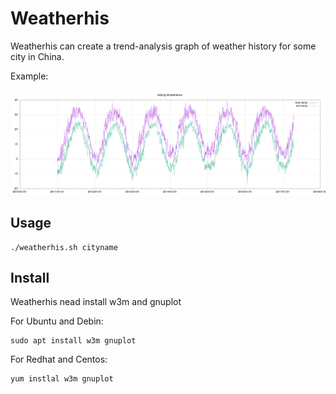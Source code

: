 # Weatherhis

Weatherhis can create a trend-analysis graph of weather history for some city in China.

Example:

![BeiJing Tempertature](https://raw.githubusercontent.com/liusolon/weatherhis/master/beijing.png)


## Usage
    ./weatherhis.sh cityname
  
## Install

Weatherhis nead install w3m and gnuplot

For Ubuntu and Debin:

    sudo apt install w3m gnuplot
    
For Redhat and Centos:

    yum instlal w3m gnuplot
